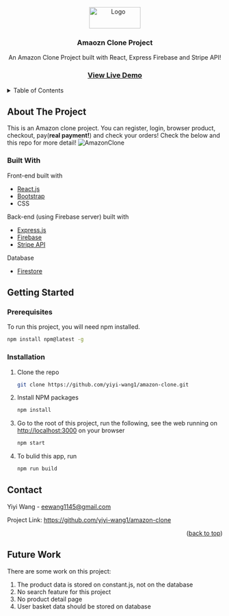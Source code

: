 <!-- PROJECT LOGO -->
<div align="center">
  <a href="https://github.com/yiyi-wang1/amazon-clone">
    <img src="http://media.corporate-ir.net/media_files/IROL/17/176060/Oct18/Amazon%20logo.PNG" alt="Logo" width="120" height="50">
  </a>

  <h3 align="center">Amaozn Clone Project</h3>

  <p align="center">
    An Amazon Clone Project built with React, Express Firebase and Stripe API!
    <br/>
    <h3><a href="https://clone-89948.web.app/"><strong>View Live Demo</strong></a></h3>
  </p>
</div>

<!-- TABLE OF CONTENTS -->
<details>
  <summary>Table of Contents</summary>
  <ol>
    <li>
      <a href="#about-the-project">About The Project</a>
      <ul>
        <li><a href="#built-with">Built With</a></li>
      </ul>
    </li>
    <li>
      <a href="#getting-started">Getting Started</a>
      <ul>
        <li><a href="#prerequisites">Prerequisites</a></li>
        <li><a href="#installation">Installation</a></li>
      </ul>
    </li>
    <li><a href="#contact">Contact</a></li>
    <li><a href="#futurework">Future work</a></li>
  </ol>
</details>



<!-- ABOUT THE PROJECT -->
## About The Project



This is an Amazon clone project. You can register, login, browser product, checkout, pay(**real payment!**) and check your orders!
Check the below and this repo for more detail!
![AmazonClone](https://user-images.githubusercontent.com/90237052/169599880-900c8100-07ee-499c-93be-f95346b966f7.gif)

### Built With

Front-end built with 
* [React.js](https://reactjs.org/)
* [Bootstrap](https://getbootstrap.com)
* CSS

Back-end (using Firebase server) built with
* [Express.js](https://expressjs.com/)
* [Firebase](https://firebase.google.com/)
* [Stripe API](https://stripe.com/en-ca)

Database
* [Firestore](https://firebase.google.com/products/firestore)

<!-- GETTING STARTED -->
## Getting Started


### Prerequisites

To run this project, you will need npm installed.

  ```sh
  npm install npm@latest -g
  ```

### Installation

1. Clone the repo
   ```sh
   git clone https://github.com/yiyi-wang1/amazon-clone.git
   ```
2. Install NPM packages
   ```sh
   npm install
   ```
3. Go to the root of this project, run the following, see the web running on [http://localhost:3000](http://localhost:3000) on your browser

   ```sh
   npm start
   ```
4. To bulid this app, run 
   ```sh
   npm run build
   ```



<!-- CONTACT -->
## Contact

Yiyi Wang - eewang1145@gmail.com

Project Link: https://github.com/yiyi-wang1/amazon-clone

<p align="right">(<a href="#top">back to top</a>)</p>



<!-- FUTUREWORK -->
## Future Work
There are some work on this project: 
1. The product data is stored on constant.js, not on the database
2. No search feature for this project
3. No product detail page
4. User basket data should be stored on database

